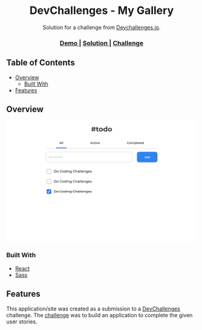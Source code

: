 <!-- Please update value in the {}  -->

<h1 align="center">DevChallenges - My Gallery</h1>

<div align="center">
   Solution for a challenge from  <a href="http://devchallenges.io" target="_blank">Devchallenges.io</a>.
</div>

<div align="center">
  <h3>
    <a href="https://dulcet-licorice-6b571b.netlify.app">
      Demo
    </a>
    <span> | </span>
    <a href="https://github.com/shakthi2003gh/DevChallenges-Todo-App.git">
      Solution
    </a>
    <span> | </span>
    <a href="https://devchallenges.io/challenges/hH6PbOHBdPm6otzw2De5">
      Challenge
    </a>
  </h3>
</div>

<!-- TABLE OF CONTENTS -->

## Table of Contents

- [Overview](#overview)
  - [Built With](#built-with)
- [Features](#features)

<!-- OVERVIEW -->

## Overview

![screenshot](./screenshot.png)

### Built With

<!-- This section should list any major frameworks that you built your project using. Here are a few examples.-->

- [React](https://reactjs.org)
- [Sass](https://sass-lang.com)

## Features

<!-- List the features of your application or follow the template. Don't share the figma file here :) -->

This application/site was created as a submission to a [DevChallenges](https://devchallenges.io/challenges) challenge. The [challenge](https://devchallenges.io/challenges/gcbWLxG6wdennelX7b8I) was to build an application to complete the given user stories.
